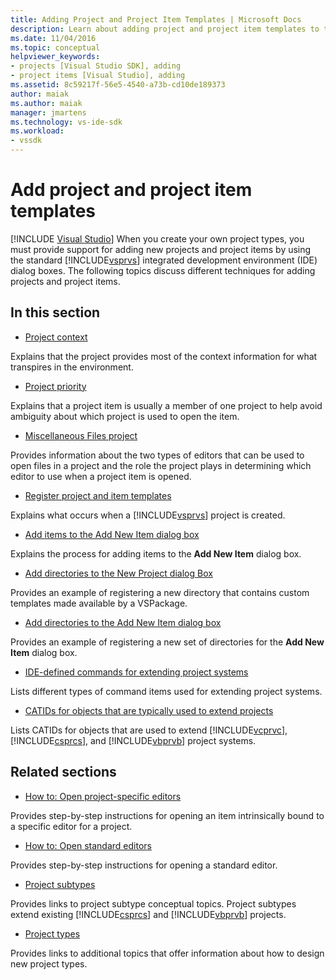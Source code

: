```yaml
---
title: Adding Project and Project Item Templates | Microsoft Docs
description: Learn about adding project and project item templates to the dialog boxes in the Visual Studio integrated development environment (IDE).
ms.date: 11/04/2016
ms.topic: conceptual
helpviewer_keywords:
- projects [Visual Studio SDK], adding
- project items [Visual Studio], adding
ms.assetid: 8c59217f-56e5-4540-a73b-cd10de189373
author: maiak
ms.author: maiak
manager: jmartens
ms.technology: vs-ide-sdk
ms.workload:
- vssdk
---
```

# Add project and project item templates

 [!INCLUDE [Visual Studio](~/includes/applies-to-version/vs-windows-only.md)]
When you create your own project types, you must provide support for adding new projects and project items by using the standard [!INCLUDE[vsprvs](../../code-quality/includes/vsprvs_md.md)] integrated development environment (IDE) dialog boxes. The following topics discuss different techniques for adding projects and project items.

## In this section
- [Project context](../../extensibility/internals/project-context.md)

 Explains that the project provides most of the context information for what transpires in the environment.

- [Project priority](../../extensibility/internals/project-priority.md)

 Explains that a project item is usually a member of one project to help avoid ambiguity about which project is used to open the item.

- [Miscellaneous Files project](../../extensibility/internals/miscellaneous-files-project.md)

 Provides information about the two types of editors that can be used to open files in a project and the role the project plays in determining which editor to use when a project item is opened.

- [Register project and item templates](../../extensibility/internals/registering-project-and-item-templates.md)

 Explains what occurs when a [!INCLUDE[vsprvs](../../code-quality/includes/vsprvs_md.md)] project is created.

- [Add items to the Add New Item dialog box](../../extensibility/internals/adding-items-to-the-add-new-item-dialog-boxes.md)

 Explains the process for adding items to the **Add New Item** dialog box.

- [Add directories to the New Project dialog Box](../../extensibility/internals/adding-directories-to-the-new-project-dialog-box.md)

 Provides an example of registering a new directory that contains custom templates made available by a VSPackage.

- [Add directories to the Add New Item dialog box](../../extensibility/internals/adding-directories-to-the-add-new-item-dialog-box.md)

 Provides an example of registering a new set of directories for the **Add New Item** dialog box.

- [IDE-defined commands for extending project systems](../../extensibility/internals/ide-defined-commands-for-extending-project-systems.md)

 Lists different types of command items used for extending project systems.

- [CATIDs for objects that are typically used to extend projects](../../extensibility/internals/catids-for-objects-that-are-typically-used-to-extend-projects.md)

 Lists CATIDs for objects that are used to extend [!INCLUDE[vcprvc](../../code-quality/includes/vcprvc_md.md)], [!INCLUDE[csprcs](../../data-tools/includes/csprcs_md.md)], and [!INCLUDE[vbprvb](../../code-quality/includes/vbprvb_md.md)] project systems.

## Related sections
- [How to: Open project-specific editors](../../extensibility/how-to-open-project-specific-editors.md)

 Provides step-by-step instructions for opening an item intrinsically bound to a specific editor for a project.

- [How to: Open standard editors](../../extensibility/how-to-open-standard-editors.md)

 Provides step-by-step instructions for opening a standard editor.

- [Project subtypes](../../extensibility/internals/project-subtypes.md)

 Provides links to project subtype conceptual topics. Project subtypes extend existing [!INCLUDE[csprcs](../../data-tools/includes/csprcs_md.md)] and [!INCLUDE[vbprvb](../../code-quality/includes/vbprvb_md.md)] projects.

- [Project types](../../extensibility/internals/project-types.md)

 Provides links to additional topics that offer information about how to design new project types.
